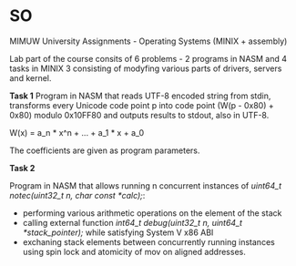 # SO
MIMUW University Assignments - Operating Systems (MINIX + assembly)

Lab part of the course consits of 6 problems - 2 programs in NASM and 4 tasks in MINIX 3 consisting of modyfing various parts of drivers, servers and kernel.

**Task 1**
Program in NASM that reads UTF-8 encoded string from stdin, transforms every Unicode code point p into code point (W(p - 0x80) + 0x80) modulo 0x10FF80 and outputs results to stdout, also in UTF-8.

W(x) = a_n * x^n + ... + a_1 * x + a_0

The coefficients are given as program parameters.

**Task 2**

Program in NASM that allows running n concurrent instances of _uint64_t notec(uint32_t n, char const *calc);_:
- performing various arithmetic operations on the element of the stack
- calling external function _int64_t debug(uint32_t n, uint64_t *stack_pointer);_ while satisfying System V x86 ABI
- exchaning stack elements between concurrently running instances using spin lock and atomicity of mov on aligned addresses.
